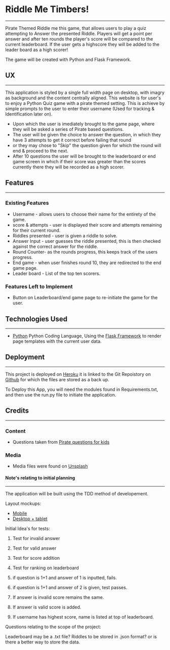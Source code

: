 # Riddle Me Timbers!

******

Pirate Themed Riddle me this game, that allows users to play a quiz attempting to Answer the presented Riddle.
Players will get a point per answer and after ten rounds the player's score will be compared to the current leaderboard.
If the user gets a highscore they will be added to the leader board as a high scorer!

The game will be created with Python and Flask Framework.




## UX
******

This application is styled by a single full width page on desktop, with imagry as background and 
the content centrally aligned. This website is for user's to enjoy a Python Quiz game with a pirate themed setting.
This is achieve by simple prompts to the user to enter their username (Used for tracking & Identification later on).

* Upon which the user is imediately brought to the game page, where they will be asked a series of Pirate based questions.
* The user will be given the choice to answer the question, in which they have 3 attempts to get it correct before failing that round 
* or they may chose to "Skip" the question given for which the round will end & proceed to the next.
* After 10 questions the user will be brought to the leaderboard or end game screen in which if their score was greater than the scores currently there they will be recorded as a high scorer.


## Features
******

### Existing Features
* Username - allows users to choose their name for the entirety of the game.
* score & attempts - user is displayed their score and attempts remaining for their current round.
* Riddles presented - user is given a riddle to solve.
* Answer Input - user guesses the riddle presented, this is then checked against the correct answer for the riddle.
* Round Counter- as the rounds progress, this keeps track of the users progress.
* End game - when user finishes round 10, they are redirected to the end game page.
* Leader board - List of the top ten scorers.


### Features Left to Implement
* Button on Leaderboard/end game page to re-initiate the game for the user.


## Technologies Used
******

* [Python](https://www.python.org/)
        Python Coding Language, Using the [Flask Framework](http://flask.pocoo.org/) to render page templates with the current user data.


## Deployment
******

This project is deployed on [Heroku](https://shiver-me-timbers.herokuapp.com/) it is linked to the Git Repoistory
on [Github](https://github.com/adam-omah/riddle-me-timbers) for which the files are stored as a back up.

To Deploy this App, you will need the modules found in Requirements.txt, and then use the run.py file to initiate the application.

## Credits
******

### Content
*  Questions taken from [Pirate questions for kids](http://riddles-for-kids.org/12-pirate-riddles-for-kids/)

### Media
* Media files were found on [Unsplash](https://unsplash.com/)



#### Note's relating to initial planning

******

The application will be built using the TDD method of developement.

Layout mockups: 
* [Mobile](https://wireframe.cc/8MwcuT)
* [Desktop + tablet](https://wireframe.cc/ALckWz)


Initial Idea's for tests:
1. Test for invalid answer
2. Test for valid answer
3. Test for score addition
4. Test for ranking on leaderboard


1. if question is 1+1 and answer of 1 is inputted, fails.
2. if question is 1+1 and answer of 2 is given, test passes.
3. If answer is invalid score remains the same.
4. If answer is valid score is added.
5. If username has highest score, name is listed at top of leaderboard.

Questions relating to the scope of the project:

Leaderboard may be a .txt file?
Riddles to be stored in .json format? or is there a better way to store the data.

